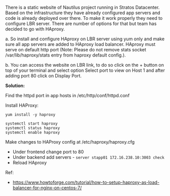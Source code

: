 There is a static website of Nautilus project running in Stratos Datacenter. Based on the infrastructure they have already configured app servers and code is already deployed over there. To make it work properly they need to configure LBR server. There are number of options for that but team has decided to go with HAproxy.


a. So install and configure HAproxy on LBR server using yum only and make sure all app servers are added to HAproxy load balancer. HAproxy must serve on default http port (Note: Please do not remove stats socket /var/lib/haproxy/stats entry from haproxy default config.).

b. You can access the website on LBR link, to do so click on the + button on top of your terminal and select option Select port to view on Host 1 and after adding port 80 click on Display Port.

**Solution:**

Find the httpd port in app hosts in /etc/http/conf/httpd.conf

Install HAProxy:
``` 
yum install -y haproxy

systemctl start haproxy
systemctl status haproxy
systemctl enable haproxy
```

Make changes to HAProxy config at /etc/haproxy/haproxy.cfg

- Under frontend change port to 80
- Under backend add servers - `server stapp01 172.16.238.10:3003 check`
 - Reload HAproxy


Ref: 
- https://www.howtoforge.com/tutorial/how-to-setup-haproxy-as-load-balancer-for-nginx-on-centos-7/
